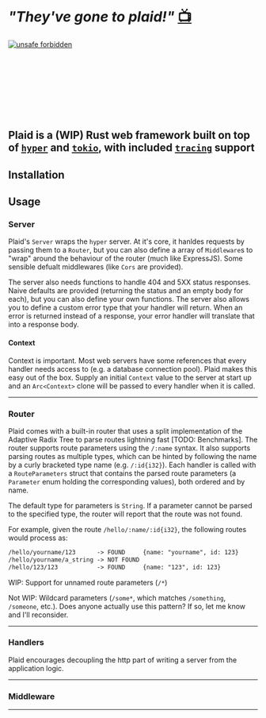 # _"They've gone to plaid!"_ [📺](https://www.youtube.com/watch?v=mk7VWcuVOf0)

[![unsafe forbidden](https://img.shields.io/badge/unsafe-forbidden-success.svg)](https://github.com/rust-secure-code/safety-dance/)

<!-- ![logo](./plaid/plaid2.jpg) -->
<div style="height:10em;width:100%;background-image:url(./plaid2.jpg);background-position: center;" />
<br/><br/><br/><br/></br></br></br>

## Plaid is a (WIP) Rust web framework built on top of [`hyper`](https://github.com/hyperium/hyper/) and [`tokio`](https://github.com/tokio-rs/tokio), with included [`tracing`](https://github.com/tokio-rs/tracing) support

<!-- TODO: Describe plaid -->

## Installation

## Usage

### Server

Plaid's `Server` wraps the `hyper` server. At it's core, it hanldes requests by passing them to a `Router`, but you can also define a array of `Middleware`s to "wrap" around the behaviour of the router (much like ExpressJS). Some sensible defualt middlewares (like `Cors` are provided).

<!-- TODO: No Cors -->

The server also needs functions to handle 404 and 5XX status responses. Naive defaults are provided (returning the status and an empty body for each), but you can also define your own functions. The server also allows you to define a custom error type that your handler will return. When an error is returned instead of a response, your error handler will translate that into a response body.

#### Context

Context is important. Most web servers have some references that every handler needs access to (e.g. a database connection pool). Plaid makes this easy out of the box. Supply an initial `Context` value to the server at start up and an `Arc<Context>` clone will be passed to every handler when it is called.

---

### Router

Plaid comes with a built-in router that uses a split implementation of the Adaptive Radix Tree to parse routes lightning fast [TODO: Benchmarks]. The router supports route parameters using the `/:name` syntax. It also supports parsing routes as multiple types, which can be hinted by following the name by a curly bracketed type name (e.g. `/:id{i32}`). Each handler is called with a `RouteParameters` struct that contains the parsed route parameters (a `Parameter` enum holding the corresponding values), both ordered and by name.

The default type for parameters is `String`. If a parameter cannot be parsed to the specified type, the router will report that the route was not found.

For example, given the route `/hello/:name/:id{i32}`, the following routes would process as:

```txt
/hello/yourname/123      -> FOUND     {name: "yourname", id: 123}
/hello/yourname/a_string -> NOT FOUND
/hello/123/123           -> FOUND     {name: "123", id: 123}
```

WIP: Support for unnamed route parameters (`/*`)

Not WIP: Wildcard parameters (`/some*`, which matches `/something`, `/someone`, etc.). Does anyone actually use this pattern? If so, let me know and I'll reconsider.

---

### Handlers

Plaid encourages decoupling the http part of writing a server from the application logic.

---

### Middleware

---

